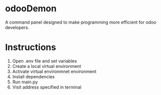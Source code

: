 # odooDemon
A command panel designed to make programming more efficient for odoo developers.


# Instructions
1. Open .env file and set variables
1. Create a local virtual environment
2. Activate virtual environmnet environment
3. Install dependencies
4. Run main.py
5. Visit address specified in terminal